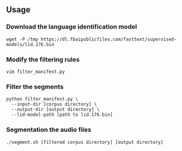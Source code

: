 ## Usage
### Download the language identification model
```shell
wget -P /tmp https://dl.fbaipublicfiles.com/fasttext/supervised-models/lid.176.bin
```

### Modify the filtering rules
```shell
vim filter_manifest.py
```

### Filter the segments
```shell
python filter_manifest.py \
  --input-dir [corpus directory] \
  --output-dir [output directory] \
  --lid-model-path [path to lid.176.bin]
```

### Segmentation the audio files
```shell
./segment.sh [filtered corpus directory] [output directory]
```
